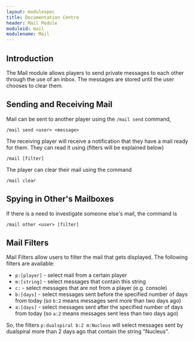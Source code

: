 ```yaml
---
layout: modulespec
title: Documentation Centre
header: Mail Module
moduleid: mail
modulename: Mail
---
```


## Introduction

The Mail module allows players to send private messages to each other through the use of an inbox. The messages are stored until the user chooses to
clear them.

## Sending and Receiving Mail

Mail can be sent to another player using the `/mail send` command,

```
/mail send <user> <message>
```

The receiving player will receive a notification that they have a mail ready for them. They can read it using (filters will be explained below)

``` 
/mail [filter]
```

The player can clear their mail using the command

```
/mail clear
```

## Spying in Other's Mailboxes

If there is a need to investigate someone else's mail, the command is

```
/mail other <user> [filter]
```

## Mail Filters

Mail Filters allow users to filter the mail that gets displayed. The following filters are available:

* `p:[player]` - select mail from a certain player
* `m:[string]` - select messages that contain this string
* `c:` - select messages that are not from a player (e.g. console)
* `b:[days]` - select messages sent before the specified number of days from today (so `b:2` means messages sent more than two days ago)
* `a:[days]` - select messages sent after the specified number of days from today (so `a:2` means messages sent less than two days ago)

So, the filters `p:dualspiral b:2 m:Nucleus` will select messages sent by dualspiral more than 2 days ago that contain the string "Nucleus".